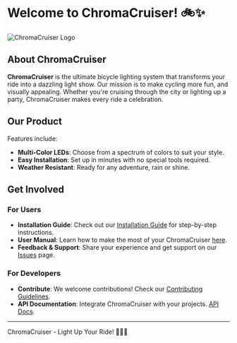 # Welcome to ChromaCruiser! 🚲✨

![ChromaCruiser Logo](link-to-logo.png)

## About ChromaCruiser

**ChromaCruiser** is the ultimate bicycle lighting system that transforms your ride into a dazzling light show. Our mission is to make cycling more fun, and visually appealing. Whether you're cruising through the city or lighting up a party, ChromaCruiser makes every ride a celebration.

## Our Product

Features include:

- **Multi-Color LEDs**: Choose from a spectrum of colors to suit your style.
- **Easy Installation**: Set up in minutes with no special tools required.
- **Weather Resistant**: Ready for any adventure, rain or shine.

## Get Involved

### For Users

- **Installation Guide**: Check out our [Installation Guide](link-to-guide) for step-by-step instructions.
- **User Manual**: Learn how to make the most of your ChromaCruiser [here](link-to-manual).
- **Feedback & Support**: Share your experience and get support on our [Issues](link-to-issues) page.

### For Developers

- **Contribute**: We welcome contributions! Check our [Contributing Guidelines](link-to-contributing).
- **API Documentation**: Integrate ChromaCruiser with your projects. [API Docs](link-to-api-docs).

<!-- 
## Stay Connected

- **Website**: [chromacruiser.com](link-to-website)
- **Social Media**: Follow us on [Twitter](link-to-twitter), [Instagram](link-to-instagram), and [Facebook](link-to-facebook).
-->


---

ChromaCruiser - Light Up Your Ride! 🌈🚴‍♂️
